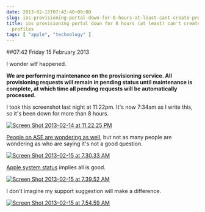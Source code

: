 ```yaml
---
date: 2013-02-15T07:42:40+09:00
slug: ios-provisioning-portal-down-for-8-hours-at-least-cant-create-provisioning-profiles
title: ios provisioning portal down for 8 hours (at least) can't create provisioning
  profiles
tags: [ "apple", "technology" ]
---
```


##07:42 Friday 15 February 2013

I wonder wtf happened.

**We are performing maintenance on the provisioning service. All provisioning requests will remain in pending status until maintenance is complete, at which time all pending requests will be automatically processed.**

I took this screenshot last night at 11:22pm. It's now 7:34am as I write this, so it's been down for more than 8 hours.

[![Screen Shot 2013-02-14 at 11.22.25 PM](/images/2013/02/Screen-Shot-2013-02-14-at-11.22.25-PM.png)](/images/2013/02/Screen-Shot-2013-02-14-at-11.22.25-PM.png)

[People on ASE are wondering as well](https://apple.stackexchange.com/questions/82153/for-how-long-is-apples-provisioning-service-typically-down), but not as many people are wondering as who are saying it's not a good question.

[![Screen Shot 2013-02-15 at 7.30.33 AM](/images/2013/02/Screen-Shot-2013-02-15-at-7.30.33-AM.png)](/images/2013/02/Screen-Shot-2013-02-15-at-7.30.33-AM.png)

[Apple system status](https://www.apple.com/support/systemstatus/) implies all is good.

[![Screen Shot 2013-02-15 at 7.39.52 AM](/images/2013/02/Screen-Shot-2013-02-15-at-7.39.52-AM.png)](/images/2013/02/Screen-Shot-2013-02-15-at-7.39.52-AM.png)

I don't imagine my support suggestion will make a difference.

[![Screen Shot 2013-02-15 at 7.54.59 AM](/images/2013/02/Screen-Shot-2013-02-15-at-7.54.59-AM.png)](/images/2013/02/Screen-Shot-2013-02-15-at-7.54.59-AM.png)
